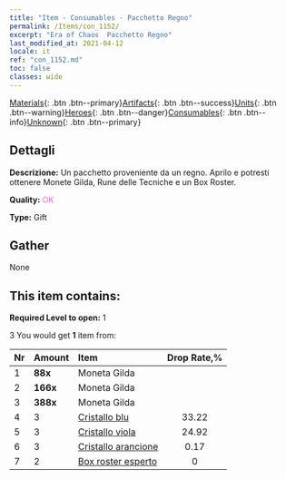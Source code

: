 ```yaml
---
title: "Item - Consumables - Pacchetto Regno"
permalink: /Items/con_1152/
excerpt: "Era of Chaos  Pacchetto Regno"
last_modified_at: 2021-04-12
locale: it
ref: "con_1152.md"
toc: false
classes: wide
---
```

 [Materials](/it/Items/){: .btn .btn--primary}[Artifacts](/it/Items/Artifacts/){: .btn .btn--success}[Units](/it/Items/Units/){: .btn .btn--warning}[Heroes](/it/Items/Heroes/){: .btn .btn--danger}[Consumables](/it/Items/Consumables/){: .btn .btn--info}[Unknown](/it/Items/Unknown/){: .btn .btn--primary}

## Dettagli
 **Descrizione:** Un pacchetto proveniente da un regno. Aprilo e potresti ottenere Monete Gilda, Rune delle Tecniche e un Box Roster.

 **Quality:** <span style="color: #DA70D6">OK</span>

 **Type:** Gift

## Gather

  None

## This item contains:

 **Required Level to open:** 1

 3 You would get **1** item  from:

  | Nr | Amount |     Item    | Drop Rate,% |
  |:---|:-------|:------------|:---------:|
  | 1 |  **88x** | Moneta Gilda |  | 24.92 | 
  | 2 |  **166x** | Moneta Gilda |  | 16.61 | 
  | 3 |  **388x** | Moneta Gilda |  | 0.17 | 
  | 4 | 3 | [Cristallo blu](/it/Items/con_716/) | 33.22 | 
  | 5 | 3 | [Cristallo viola](/it/Items/con_720/) | 24.92 | 
  | 6 | 3 | [Cristallo arancione](/it/Items/con_730/) | 0.17 | 
  | 7 | 2 | [Box roster esperto](/it/Items/con_776/) | 0 | 
